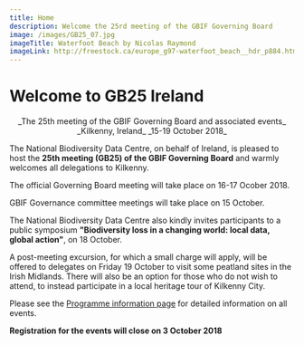 ```yaml
---
title: Home
description: Welcome the 25rd meeting of the GBIF Governing Board 
image: /images/GB25_07.jpg
imageTitle: Waterfoot Beach by Nicolas Raymond
imageLink: http://freestock.ca/europe_g97-waterfoot_beach__hdr_p884.html
---
```


# Welcome to GB25 Ireland 

<p align="center">_The 25th meeting of the GBIF Governing Board and associated events_
_Kilkenny, Ireland_
_15-19 October 2018_</p>

The National Biodiversity Data Centre, on behalf of Ireland, is pleased to host the **25th meeting (GB25) of the GBIF Governing Board** and warmly welcomes all delegations to Kilkenny. 

The official Governing Board meeting will take place on 16-17 Ocober 2018. 

GBIF Governance committee meetings will take place on 15 October. 

The National Biodiversity Data Centre also kindly invites participants to a public symposium **"Biodiversity loss in a changing world: local data, global action"**, on 18 October. 

A post-meeting excursion, for which a small charge will apply, will be offered to delegates on Friday 19 October to visit some peatland sites in the Irish Midlands. There will also be an option for those who do not wish to attend, to instead participate in a local heritage tour of Kilkenny City. 

Please see the [Programme information page](/programme/) for detailed information on all events. 

**Registration for the events will close on 3 October 2018**

